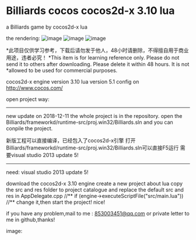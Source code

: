 # Billiards cocos cocos2d-x 3.10 lua
a Billiards game by cocos2d-x lua

the rendering:
![image](https://forum.cocos.com/uploads/default/original/3X/7/b/7b58418a8044d3a2411a7ce334347a9c4891a5e0.png)
![image](https://forum.cocos.com/uploads/default/original/3X/5/7/57acf700373a23205381052b073b604c45cfa210.png)
![image](https://forum.cocos.com/uploads/default/original/3X/6/b/6b1f7884a14ae346218fd91fdc49ab36982c9710.png)

*此项目仅供学习参考，下载后请勿发于他人，48小时请删除，不得擅自用于商业用途，违者必究！
*This item is for learning reference only. Please do not send it to others after downloading. Please delete it within 48 hours. It is not *allowed to be used for commercial purposes.

cocos2d-x engine version 3.10
lua version 5.1
config on http://www.cocos.com/

open project way:

***************************************************************************
new update on 2018-12-11
the whole project is in the repository.
open the Billiards/frameworkd/runtime-src/proj.win32/Billiards.sln
and you can conpile the project.

新版工程可以直接编译，已经包入了cocos2d-x引擎
打开Billiards/frameworkd/runtime-src/proj.win32/Billiards.sln可以直接F5运行
需要visual studio 2013 update 5!
***************************************************************************

need: visual studio 2013 update 5! 

download the cocos2d-x 3.10 engine
create a new project about lua
copy the src and res folder to project catalogue and replace the default src and res
in AppDelegate.cpp
//**
if (engine->executeScriptFile("src/main.lua"))
//**
change it,then start the project!
nice!

if you have any problem,mail to me : 853003451@qq.com
or private letter to me in github,thanks!

image:

